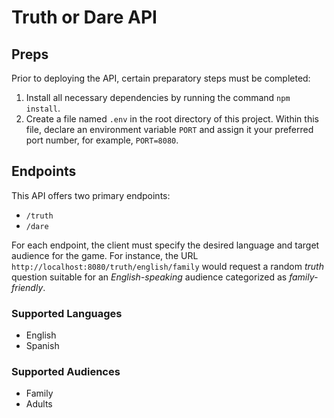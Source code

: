 # Truth or Dare API

## Preps

Prior to deploying the API, certain preparatory steps must be completed:

1. Install all necessary dependencies by running the command `npm install`.
2. Create a file named `.env` in the root directory of this project. Within this file, declare an environment variable `PORT` and assign it your preferred port number, for example, `PORT=8080`.



## Endpoints

This API offers two primary endpoints:

- `/truth`
- `/dare`

For each endpoint, the client must specify the desired language and target audience for the game. For instance, the URL `http://localhost:8080/truth/english/family` would request a random *truth* question suitable for an *English-speaking* audience categorized as *family-friendly*.

### Supported Languages

- English
- Spanish

### Supported Audiences

- Family
- Adults